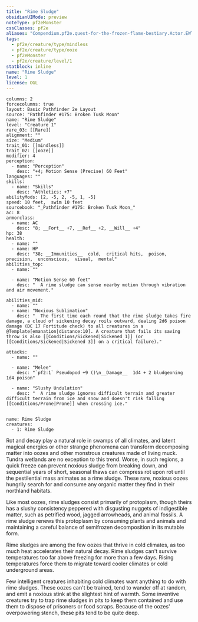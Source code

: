 ```yaml
---
title: "Rime Sludge"
obsidianUIMode: preview
noteType: pf2eMonster
cssClasses: pf2e
aliases: "Compendium.pf2e.quest-for-the-frozen-flame-bestiary.Actor.EWT9OXxBuKQLQMHj" 
tags:
  - pf2e/creature/type/mindless
  - pf2e/creature/type/ooze
  - pf2eMonster
  - pf2e/creature/level/1
statblock: inline
name: "Rime Sludge"
level: 1
license: OGL
---
```


```statblock
columns: 2
forcecolumns: true
layout: Basic Pathfinder 2e Layout
source: "Pathfinder #175: Broken Tusk Moon"
name: "Rime Sludge"
level: "Creature 1"
rare_03: [[Rare]]
alignment: ""
size: "Medium"
trait_01: [[mindless]]
trait_02: [[ooze]]
modifier: 4
perception:
  - name: "Perception"
    desc: "+4; Motion Sense (Precise) 60 Feet"
languages: ""
skills:
  - name: "Skills"
    desc: "Athletics: +7"
abilityMods: [2, -5, 2, -5, 1, -5]
speed: 10 feet,  swim 10 feet
sourcebook: "_Pathfinder #175: Broken Tusk Moon_"
ac: 8
armorclass:
  - name: AC
    desc: "8; __Fort__ +7, __Ref__ +2, __Will__ +4"
hp: 38
health:
  - name: ""
  - name: HP
    desc: "38; __Immunities__  cold,  critical hits,  poison,  precision,  unconscious,  visual,  mental"
abilities_top:
  - name: ""

  - name: "Motion Sense 60 feet"
    desc: "  A rime sludge can sense nearby motion through vibration and air movement."

abilities_mid:
  - name: ""
  - name: "Noxious Sublimation"
    desc: "  The first time each round that the rime sludge takes fire damage, a cloud of sickening decay roils outward, dealing 2d6 poison damage (DC 17 Fortitude check) to all creatures in a @Template[emanation|distance:10]. A creature that fails its saving throw is also [[Conditions/Sickened|Sickened 1]] (or [[Conditions/Sickened|Sickened 3]] on a critical failure)."

attacks:
  - name: ""

  - name: "Melee"
    desc: "`pf2:1` Pseudopod +9 ()\n__Damage__  1d4 + 2 bludgeoning 1d4 poison"

  - name: "Slushy Undulation"
    desc: "  A rime sludge ignores difficult terrain and greater difficult terrain from ice and snow and doesn't risk falling [[Conditions/Prone|Prone]] when crossing ice."
 
```

```encounter-table
name: Rime Sludge
creatures:
  - 1: Rime Sludge
```



Rot and decay play a natural role in swamps of all climates, and latent magical energies or other strange phenomena can transform decomposing matter into oozes and other monstrous creatures made of living muck. Tundra wetlands are no exception to this trend. Worse, in such regions, a quick freeze can prevent noxious sludge from breaking down, and sequential years of short, seasonal thaws can compress rot upon rot until the pestilential mass animates as a rime sludge. These rare, noxious oozes hungrily search for and consume any organic matter they find in their northland habitats.

Like most oozes, rime sludges consist primarily of protoplasm, though theirs has a slushy consistency peppered with disgusting nuggets of indigestible matter, such as petrified wood, jagged arrowheads, and animal fossils. A rime sludge renews this protoplasm by consuming plants and animals and maintaining a careful balance of semifrozen decomposition in its mutable form.

Rime sludges are among the few oozes that thrive in cold climates, as too much heat accelerates their natural decay. Rime sludges can't survive temperatures too far above freezing for more than a few days. Rising temperatures force them to migrate toward cooler climates or cold underground areas.

Few intelligent creatures inhabiting cold climates want anything to do with rime sludges. These oozes can't be trained, tend to wander off at random, and emit a noxious stink at the slightest hint of warmth. Some inventive creatures try to trap rime sludges in pits to keep them contained and use them to dispose of prisoners or food scraps. Because of the oozes' overpowering stench, these pits tend to be quite deep.
